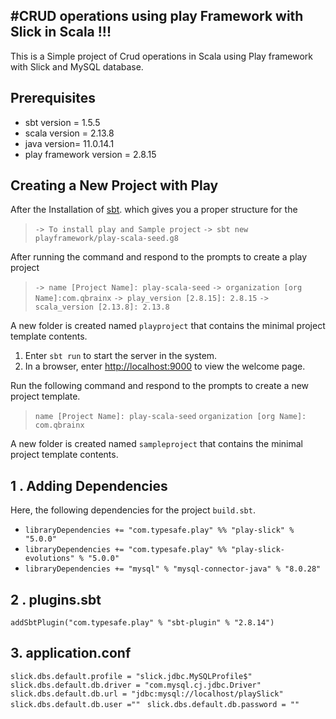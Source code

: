 ## #CRUD operations using play Framework with Slick in Scala !!!

This is a Simple project of Crud operations in Scala using Play framework with Slick and  MySQL database.

## Prerequisites

* sbt version = 1.5.5
* scala version = 2.13.8
* java version= 11.0.14.1
* play framework version = 2.8.15

## Creating a New Project with Play

 After the Installation of [sbt](https://www.scala-sbt.org/1.x/docs/Setup.html). which gives you a proper structure for the 

 >`-> To install play and Sample project`
>  `-> sbt new playframework/play-scala-seed.g8`

After running the command and respond to the prompts to create a play project 

>`-> name [Project Name]: play-scala-seed`
> `-> organization [org Name]:com.qbrainx`
> `-> play_version [2.8.15]: 2.8.15`
>`-> scala_version [2.13.8]: 2.13.8`

A new folder is created named `playproject` that contains the minimal project template contents.

1.  Enter  `sbt run`  to start the server in  the system.
2.  In a browser, enter  [http://localhost:9000](http://localhost:9000/)  to view the welcome page.

Run the following command and respond to the prompts to create a new project template.
>`name [Project Name]: play-scala-seed`
> `organization [org Name]: com.qbrainx`

A new folder is created named `sampleproject` that contains the minimal project template contents.

## 1 . Adding Dependencies

Here, the following dependencies for the project `build.sbt`.

- `libraryDependencies += "com.typesafe.play" %% "play-slick" % "5.0.0"`
- `libraryDependencies += "com.typesafe.play" %% "play-slick-evolutions" % "5.0.0"`
- `libraryDependencies += "mysql" % "mysql-connector-java" % "8.0.28"`

## 2 . plugins.sbt

`addSbtPlugin("com.typesafe.play" % "sbt-plugin" % "2.8.14")`

## 3. application.conf

`slick.dbs.default.profile = "slick.jdbc.MySQLProfile$"`  
`slick.dbs.default.db.driver = "com.mysql.cj.jdbc.Driver"`  
`slick.dbs.default.db.url = "jdbc:mysql://localhost/playSlick"`
`slick.dbs.default.db.user ="" `
`slick.dbs.default.db.password = "" `
